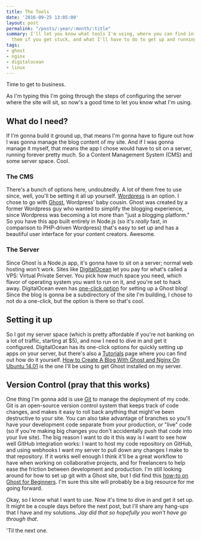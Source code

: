 ```yaml
---
title: The Tools
date: '2016-09-25 13:05:00'
layout: post
permalink: "/posts/:year/:month/:title"
summary: I'll let you know what tools I'm using, where you can find information on
  them if you get stuck, and what I'll have to do to get up and running.
tags:
- ghost
- nginx
- digitalocean
- linux
---
```

Time to get to business.

As I'm typing this I'm going through the steps of configuring the server where the site will sit, so now's a good time to let you know what I'm using.

## What do I need?

If I'm gonna build it ground up, that means I'm gonna have to figure out how I was gonna manage the blog content of my site. And if I was gonna manage it myself, that means the app I chose would have to sit on a server, running forever pretty much. So a Content Management System (CMS) and some server space. Cool.

### The CMS

There's a bunch of options here, undoubtedly. A lot of them free to use since, well, you'll be setting it all up yourself. [Wordpress](http://wordpress.org) is an option. I chose to go with [Ghost](http://ghost.org), Wordpress' baby cousin. Ghost was created by a former Wordpress guy who wanted to simplify the blogging experience, since Wordpress was becoming a lot more than "just a blogging platform." So you have this app built entirely in Node.js (so it's *really* fast, in comparison to PHP-driven Wordpress) that's easy to set up and has a beautiful user interface for your content creators. Awesome.

### The Server

Since Ghost is a Node.js app, it's gonna have to sit on a server; normal web hosting won't work. Sites like [DigitalOcean](http://digitalocean.com) let you pay for what's called a VPS: Virtual Private Server. You pick how much space you need, which flavor of operating system you want to run on it, and you're set to hack away. DigitalOcean even has [one-click option](https://www.digitalocean.com/community/tutorials/how-to-use-the-digitalocean-ghost-application) for setting up a Ghost blog! Since the blog is gonna be a subdirectory of the site I'm building, I chose to not do a one-click, but the option is there so that's cool.

## Setting it up

So I got my server space (which is pretty affordable if you're not banking on a lot of traffic, starting at $5), and now I need to dive in and get it configured. DigitalOcean has its one-click options for quickly setting up apps on your server, but there's also a [Tutorials](https://www.digitalocean.com/community/tutorials) page where you can find out how do it yourself. [How to Create A Blog With Ghost and Nginx On Ubuntu 14.01](https://www.digitalocean.com/community/tutorials/how-to-create-a-blog-with-ghost-and-nginx-on-ubuntu-14-04) is the one I'll be using to get Ghost installed on my server. 

## Version Control (pray that this works)

One thing I'm gonna add is use [Git](https://git-scm.com/) to manage the deployment of my code. Git is an open-source version control system that keeps track of code changes, and makes it easy to roll back anything that might've been destructive to your site. You can also take advantage of branches so you'll have your development code separate from your production, or "live" code (so if you're making big changes you don't accidentally push that code into your live site). The big reason I want to do it this way is I want to see how well GitHub integration works: I want to host my code repository on GitHub, and using webhooks I want my server to pull down any changes I make to that repository. If it works well enough I think it'll be a great workflow to have when working on collaborative projects, and for freelancers to help ease the friction between development and production. I'm still looking around for how to set up git with a Ghost site, but I did find this [how-to on Ghost for Beginners](https://www.ghostforbeginners.com/deploy-ghost-updates-with-git/). I'm sure this site will probably be a big resource for me going forward.

Okay, so I know what I want to use. Now it's time to dive in and get it set up. It might be a couple days before the next post, but I'll share any hang-ups that I have and my solutions. *Jay did that so hopefully you won't have go through that*.

'Til the next one.